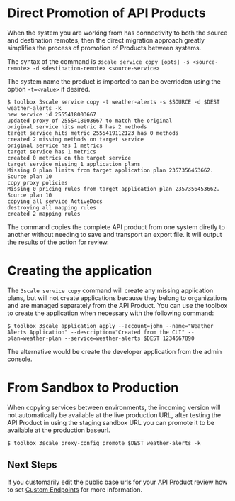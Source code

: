 # Direct Promotion of API Products

When the system you are working from has connectivity to both the source and destination remotes, then the direct migration approach greatly simplifies the process of promotion of Products between systems.

The syntax of the command is `3scale service copy [opts] -s <source-remote> -d <destination-remote> <source-service>`

The system name the product is imported to can be overridden using the option `-t=<value>` if desired.

~~~
$ toolbox 3scale service copy -t weather-alerts -s $SOURCE -d $DEST weather-alerts -k
new service id 2555418003667
updated proxy of 2555418003667 to match the original
original service hits metric 8 has 2 methods
target service hits metric 2555419112123 has 0 methods
created 2 missing methods on target service
original service has 1 metrics
target service has 1 metrics
created 0 metrics on the target service
target service missing 1 application plans
Missing 0 plan limits from target application plan 2357356453662. Source plan 10
copy proxy policies
Missing 0 pricing rules from target application plan 2357356453662. Source plan 10
copying all service ActiveDocs
destroying all mapping rules
created 2 mapping rules
~~~

The command copies the complete API product from one system diretly to another without needing to save and transport an export file. It will output the results of the action for review.

# Creating the application

The `3scale service copy` command will create any missing application plans, but will not create applications because they belong to organizations and are managed separately from the API Product. You can use the toolbox to create the application when necessary with the following command:

~~~
$ toolbox 3scale application apply --account=john --name="Weather Alerts Application" --description="Created from the CLI" --plan=weather-plan --service=weather-alerts $DEST 1234567890
~~~

The alternative would be create the developer application from the admin console.

# From Sandbox to Production

When copying services between environments, the incoming version will not automatically be available at the live production URL, after testing the API Product in using the staging sandbox URL you can promote it to be available at the production baseurl.

~~~
$ toolbox 3scale proxy-config promote $DEST weather-alerts -k
~~~

## Next Steps

If you customarily edit the public base urls for your API Product review how to set [Custom Endpoints](custom-endpoints.md) for more information. 
